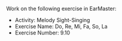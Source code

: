 Work on the following exercise in EarMaster:
- Activity: Melody Sight-Singing
- Exercise Name: Do, Re, Mi, Fa, So, La
- Exercise Number: 9.10

